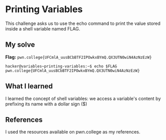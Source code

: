 # Printing Variables
This challenge asks us to use the echo command to print the value stored inside a shell variable named FLAG.

## My solve
**Flag:** `pwn.college{UFCmlA_uusBCbBTF2IPOwkxBYmQ.QX3UTN0wiN4AzNzEzW}`

```
hacker@variables~printing-variables:~$ echo $FLAG
pwn.college{UFCmlA_uusBCbBTF2IPOwkxBYmQ.QX3UTN0wiN4AzNzEzW}

```

## What I learned
I learned the concept of shell variables: we access a variable's content by prefixing its name with a dollar sign ($)

## References 
I used the resources available on pwn.college as my references.
